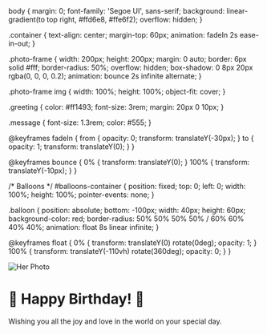 <!DOCTYPE html>
<html lang="en">
<head>
  <meta charset="UTF-8">
  <title>Happy Birthday!</title>
  <link rel="stylesheet" href="style.css">
	body {
    margin: 0;
    font-family: 'Segoe UI', sans-serif;
    background: linear-gradient(to top right, #ffd6e8, #ffe6f2);
    overflow: hidden;
  }
  
  .container {
    text-align: center;
    margin-top: 60px;
    animation: fadeIn 2s ease-in-out;
  }
  
  .photo-frame {
    width: 200px;
    height: 200px;
    margin: 0 auto;
    border: 6px solid #fff;
    border-radius: 50%;
    overflow: hidden;
    box-shadow: 0 8px 20px rgba(0, 0, 0, 0.2);
    animation: bounce 2s infinite alternate;
  }
  
  .photo-frame img {
    width: 100%;
    height: 100%;
    object-fit: cover;
  }
  
  .greeting {
    color: #ff1493;
    font-size: 3rem;
    margin: 20px 0 10px;
  }
  
  .message {
    font-size: 1.3rem;
    color: #555;
  }
  
  @keyframes fadeIn {
    from { opacity: 0; transform: translateY(-30px); }
    to { opacity: 1; transform: translateY(0); }
  }
  
  @keyframes bounce {
    0% { transform: translateY(0); }
    100% { transform: translateY(-10px); }
  }
  
  /* Balloons */
  #balloons-container {
    position: fixed;
    top: 0;
    left: 0;
    width: 100%;
    height: 100%;
    pointer-events: none;
  }
  
  .balloon {
    position: absolute;
    bottom: -100px;
    width: 40px;
    height: 60px;
    background-color: red;
    border-radius: 50% 50% 50% 50% / 60% 60% 40% 40%;
    animation: float 8s linear infinite;
  }
  
  @keyframes float {
    0% {
      transform: translateY(0) rotate(0deg);
      opacity: 1;
    }
    100% {
      transform: translateY(-110vh) rotate(360deg);
      opacity: 0;
    }
  }
  

</head>
<body>
  <div class="container">
    <div class="photo-frame">
      <img src="images/her-photo.jpg" alt="Her Photo">
    </div>
    <h1 class="greeting">🎉 Happy Birthday! 🎂</h1>
    <p class="message">Wishing you all the joy and love in the world on your special day.</p>
  </div>

  <!-- Balloons Container -->
  <div id="balloons-container"></div>

  <script src="script.js"></script>
</body>
</html>
